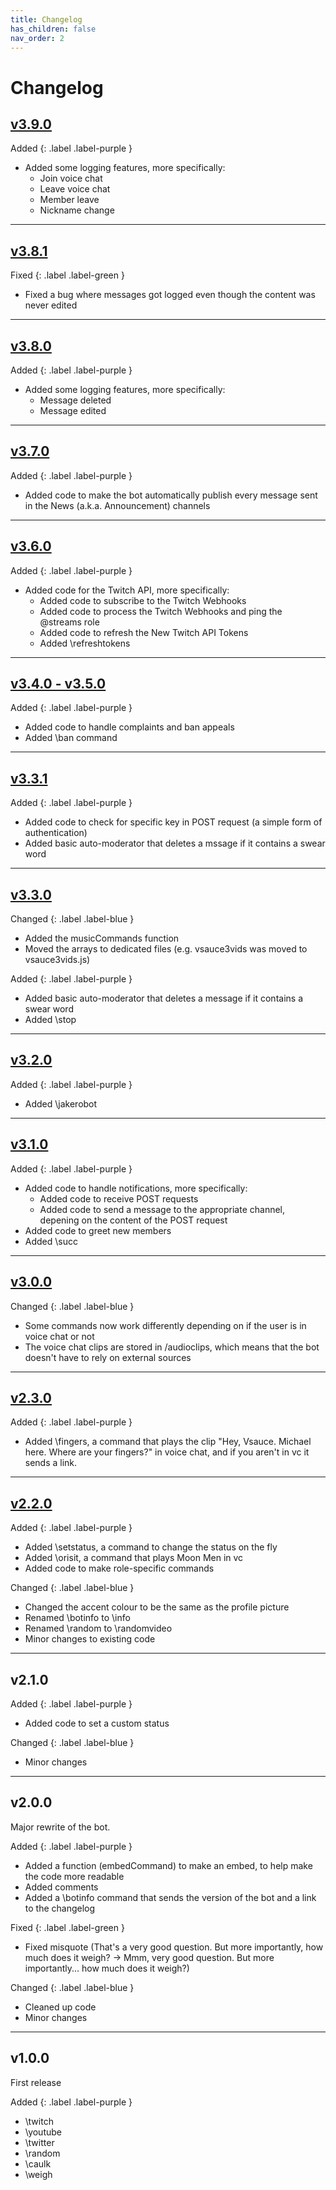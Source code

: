 ```yaml
---
title: Changelog
has_children: false
nav_order: 2
---
```


# Changelog

## [**v3.9.0**](https://github.com/BotSauce/BotSauce/releases/tag/v3.9.0)

Added
{: .label .label-purple }
- Added some logging features, more specifically:
  - Join voice chat
  - Leave voice chat
  - Member leave
  - Nickname change

* * *

## [**v3.8.1**](https://github.com/BotSauce/BotSauce/releases/tag/v3.8.1)

Fixed
{: .label .label-green }
- Fixed a bug where messages got logged even though the content was never edited

* * *

## [**v3.8.0**](https://github.com/BotSauce/BotSauce/releases/tag/v3.8.0)

Added
{: .label .label-purple }
- Added some logging features, more specifically:
  - Message deleted
  - Message edited

* * *

## [**v3.7.0**](https://github.com/BotSauce/BotSauce/releases/tag/v3.7.0)

Added
{: .label .label-purple }
- Added code to make the bot automatically publish every message sent in the News (a.k.a. Announcement) channels

* * *

## [**v3.6.0**](https://github.com/BotSauce/BotSauce/releases/tag/v3.6.0)

Added
{: .label .label-purple }
- Added code for the Twitch API, more specifically:
  - Added code to subscribe to the Twitch Webhooks
  - Added code to process the Twitch Webhooks and ping the @streams role
  - Added code to refresh the New Twitch API Tokens
  - Added \refreshtokens

* * *

## [**v3.4.0 - v3.5.0**](https://github.com/BotSauce/BotSauce/releases/tag/v3.5)

Added
{: .label .label-purple }
- Added code to handle complaints and ban appeals
- Added \ban command

* * *

## [**v3.3.1**](https://github.com/BotSauce/BotSauce/releases/tag/v3.3.1)

Added
{: .label .label-purple }
- Added code to check for specific key in POST request (a simple form of authentication)
- Added basic auto-moderator that deletes a mssage if it contains a swear word

* * *

## [**v3.3.0**](https://github.com/BotSauce/BotSauce/releases/tag/v3.3.0)

Changed
{: .label .label-blue }
- Added the musicCommands function
- Moved the arrays to dedicated files (e.g. vsauce3vids was moved to vsauce3vids.js)

Added
{: .label .label-purple }
- Added basic auto-moderator that deletes a message if it contains a swear word
- Added \stop

* * *

## [**v3.2.0**](https://github.com/BotSauce/BotSauce/releases/tag/v3.2.0)

Added
{: .label .label-purple }
- Added \jakerobot

* * *

## [**v3.1.0**](https://github.com/BotSauce/BotSauce/releases/tag/v3.1.0)

Added
{: .label .label-purple }
- Added code to handle notifications, more specifically:
  - Added code to receive POST requests
  - Added code to send a message to the appropriate channel, depening on the content of the POST request
- Added code to greet new members
- Added \succ

* * *

## [**v3.0.0**](https://github.com/BotSauce/BotSauce/releases/tag/v3.0.0)

Changed
{: .label .label-blue }
- Some commands now work differently depending on if the user is in voice chat or not
- The voice chat clips are stored in /audioclips, which means that the bot doesn't have to rely on external sources

* * *

## [**v2.3.0**](https://github.com/BotSauce/BotSauce/releases/tag/v2.3.0)

Added
{: .label .label-purple }
- Added \fingers, a command that plays the clip "Hey, Vsauce. Michael here. Where are your fingers?" in voice chat, and if you aren't in vc it sends a link.

* * *

## [**v2.2.0**](https://github.com/BotSauce/BotSauce/releases/tag/v2.2.0)

Added
{: .label .label-purple }
- Added \setstatus, a command to change the status on the fly
- Added \orisit, a command that plays Moon Men in vc
- Added code to make role-specific commands

Changed
{: .label .label-blue }
- Changed the accent colour to be the same as the profile picture
- Renamed \botinfo to \info
- Renamed \random to \randomvideo
- Minor changes to existing code

* * *

## **v2.1.0**

Added
{: .label .label-purple }
- Added code to set a custom status

Changed
{: .label .label-blue }
- Minor changes

* * *

## **v2.0.0**

Major rewrite of the bot.

Added
{: .label .label-purple }
- Added a function (embedCommand) to make an embed, to help make the code more readable
- Added comments
- Added a \botinfo command that sends the version of the bot and a link to the changelog

Fixed
{: .label .label-green }
- Fixed misquote (That's a very good question. But more importantly, how much does it weigh? -> Mmm, very good question. But more importantly... how much does it weigh?)

Changed
{: .label .label-blue }
- Cleaned up code
- Minor changes

* * *

## **v1.0.0**
First release

Added
{: .label .label-purple }
- \twitch
- \youtube
- \twitter
- \random
- \caulk
- \weigh

